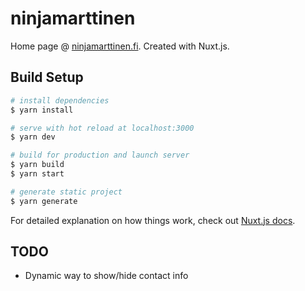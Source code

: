 # ninjamarttinen

Home page @ [ninjamarttinen.fi](https://ninjamarttinen.fi). Created with Nuxt.js.

## Build Setup

```bash
# install dependencies
$ yarn install

# serve with hot reload at localhost:3000
$ yarn dev

# build for production and launch server
$ yarn build
$ yarn start

# generate static project
$ yarn generate
```

For detailed explanation on how things work, check out [Nuxt.js docs](https://nuxtjs.org).

## TODO

- Dynamic way to show/hide contact info